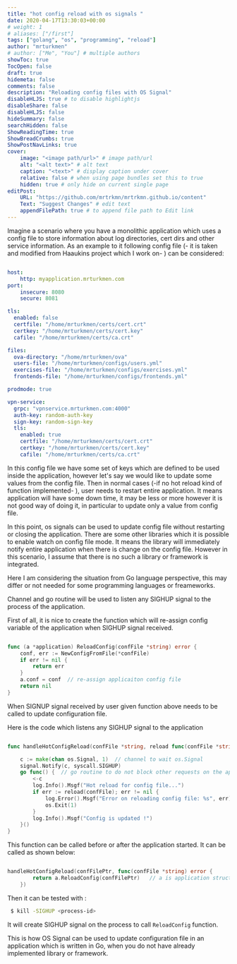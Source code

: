 ```yaml
---
title: "hot config reload with os signals "
date: 2020-04-17T13:30:03+00:00
# weight: 1
# aliases: ["/first"]
tags: ["golang", "os", "programming", "reload"]
author: "mrturkmen"
# author: ["Me", "You"] # multiple authors
showToc: true
TocOpen: false
draft: true
hidemeta: false
comments: false
description: "Reloading config files with OS Signal"
disableHLJS: true # to disable highlightjs
disableShare: false
disableHLJS: false
hideSummary: false
searchHidden: false
ShowReadingTime: true
ShowBreadCrumbs: true
ShowPostNavLinks: true
cover:
    image: "<image path/url>" # image path/url
    alt: "<alt text>" # alt text
    caption: "<text>" # display caption under cover
    relative: false # when using page bundles set this to true
    hidden: true # only hide on current single page
editPost:
    URL: "https://github.com/mrtrkmn/mrtrkmn.github.io/content"
    Text: "Suggest Changes" # edit text
    appendFilePath: true # to append file path to Edit link
---
```


Imagine a scenario where you have a monolithic application which uses a config file to store information about log directories, cert dirs and other service information. As an example to it following config file (- it is taken and modified from Haaukins project which I work on- ) can be considered:  


```yaml 

host:
    http: myapplication.mrturkmen.com
port:
    insecure: 8080
    secure: 8081

tls:
  enabled: false
  certfile: "/home/mrturkmen/certs/cert.crt"
  certkey: "/home/mrturkmen/certs/cert.key"
  cafile: "/home/mrturkmen/certs/ca.crt"

files:
  ova-directory: "/home/mrturkmen/ova"
  users-file: "/home/mrturkmen/configs/users.yml"
  exercises-file: "/home/mrturkmen/configs/exercises.yml"
  frontends-file: "/home/mrturkmen/configs/frontends.yml"

prodmode: true

vpn-service:
  grpc: "vpnservice.mrturkmen.com:4000"
  auth-key: random-auth-key
  sign-key: random-sign-key
  tls:
    enabled: true
    certfile: "/home/mrturkmen/certs/cert.crt"
    certkey: "/home/mrturkmen/certs/cert.key"
    cafile: "/home/mrturkmen/certs/ca.crt"

```

In this config file we have some set of keys which are defined to be used inside the application, however let's say we would like to update some values from the config file. Then in normal cases (-if no hot reload kind of function implemented- ), user needs to restart  entire application. It means application will have some down time, it may be less or more however it is not good way of doing it, in particular to update only a value from config file. 

In this point, os signals can be used to update config file without restarting or closing the application. There are some other libraries which it is possible to enable watch on config file mode. It means the library will immediately notify entire application when there is change on the config file. However in this scenario, I assume that there is no such a library or framework is integrated. 

Here I am considering the situation from Go language perspective, this may differ or not needed for some programming languages or freameworks. 

Channel and go routine will be used to listen any SIGHUP signal to the process of the application. 

First of all, it is nice to create the function which will re-assign config variable of the application when SIGHUP signal received. 

```go

func (a *application) ReloadConfig(confFile *string) error {
	conf, err := NewConfigFromFile(*confFile)
	if err != nil {
		return err
	}
	a.conf = conf  // re-assign applicaiton config file 
	return nil
}

```

When SIGNUP signal received by user given function above needs to be called to update configuration file. 

Here is the code which listens any SIGHUP signal to the application

```go 

func handleHotConfigReload(confFile *string, reload func(confFile *string) error) {

	c := make(chan os.Signal, 1)  // channel to wait os.Signal
	signal.Notify(c, syscall.SIGHUP)
	go func() {  // go routine to do not block other requests on the application
		<-c
		log.Info().Msgf("Hot reload for config file...")
		if err := reload(confFile); err != nil {
			log.Error().Msgf("Error on reloading config file: %s", err)
			os.Exit(1)
		}
		log.Info().Msgf("Config is updated !")
	}()
}

```

This function can be called before or after the application started. It can be called as shown below: 

```go 

handleHotConfigReload(confFilePtr, func(confFile *string) error {
		return a.ReloadConfig(confFilePtr)   // a is application struct 
	})

```
Then it can be tested with : 

```bash 
 $ kill -SIGHUP <process-id>
```

It will create SIGHUP signal on the process to call `ReloadConfig` function. 

This is how OS Signal can be used to update configuration file in an application which is written in Go, when you do not have already implemented library or framework. 






